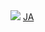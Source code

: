 <!DOCTYPE html>
<head>
  <link rel="stylesheet" href="style.css">
</head>
<body>
  <div>
    <img src="#">
    <a href="#">JA</a>
  </div>
</body>
</html>
